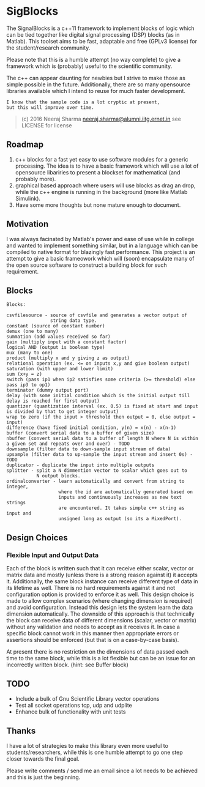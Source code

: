 # SigBlocks

The SignalBlocks is a c++11 framework to implement blocks of
logic which can be tied together like digital signal processing
(DSP) blocks (as in Matlab). This toolset aims to be fast, adaptable
and free (GPLv3 license) for the student/research community.

Please note that this is a humble attempt (no way complete) to
give a framework which is (probably) useful to the scientific
community.

The c++ can appear daunting for newbies but I strive to make those
as simple possible in the future. Additionally, there are so many
opensource libraries available which I intend to reuse for much faster
development.

    I know that the sample code is a lot cryptic at present,
    but this will improve over time.


> (c) 2016 Neeraj Sharma <neeraj.sharma@alumni.iitg.ernet.in>
> see LICENSE for license

## Roadmap


1. c++ blocks for a fast yet easy to use software modules for a
   generic processing. The idea is to have a basic framework
   which will use a lot of opensource libariries to present
   a blockset for mathematical (and probably more).
2. graphical based approach where users will use blocks as
   drag an drop, while the c++ engine is running in the
   background (more like Matlab Simulink).
3. Have some more thoughts but none mature enough to document.


## Motivation

I was always facinated by Matlab's power and ease of use while in
college and wanted to implement something similar, but in a language
which can be compiled to native format for blazingly fast performance.
This project is an attempt to give a basic frameowork which will (soon)
encapsulate many of the open source software to construct a building
block for such requirement.

## Blocks

    Blocks:

    csvfilesource - source of csvfile and generates a vector output of
                    string data type.
    constant (source of constant number)
    demux (one to many)
    summation (add values received so far)
    gain (multiply input with a constant factor)
    logical AND (output is boolean type)
    mux (many to one)
    product (multiply x and y giving z as output)
    relational operation (ex. <= on inputs x,y and give boolean output)
    saturation (with upper and lower limit)
    sum (x+y = z)
    switch (pass ip1 when ip2 satisfies some criteria (>= threshold) else pass ip3 to op1)
    terminator (dummy output port)
    delay (with some initial condition which is the initial output till delay is reached for first output)
    quantizer (quantization interval (ex. 0.5) is fixed at start and input is divided by that to get integer output)
    wrap to zero (if the input > threshold then output = 0, else output = input)
    difference (have fixed initial condition, y(n) = x(n) - x(n-1)
    buffer (convert serial data to a buffer of given size)
    nbuffer (convert serial data to a buffer of length N where N is within a given set and repeats over and over) - TODO
    downsample (filter data to down-sample input stream of data)
    upsample (filter data to up-sample the input stream and insert 0s) - TODO
    duplicator - duplicate the input into multiple outputs
    splitter - split a N dimmention vector to scalar which goes out to
               N output blocks.
    ordinalconverter - learn automatically and convert from string to integer,
                       where the id are automatically generated based on
                       inputs and continuously increases as new text strings
                       are encountered. It takes simple c++ string as input and
                       unsigned long as output (so its a MixedPort).


## Design Choices


### Flexible Input and Output Data

Each of the block is written such that it can receive either scalar, vector
or matrix data and mostly (unless there is a strong reason against it)
it accepts it. Additionally, the same block instance can receive different
type of data in its lifetime as well. There is no hard requirements against
it and not configuration option is provided to enforce it as well. This design
choice is made to allow complex scenarios (where changing dimension is required)
and avoid configuration. Instead this design lets the system learn the data
dimension automatically. The downside of this approach is that technically
the block can receive data of different dimensions (scalar, vector or matrix)
without any validation and needs to accept as it receives it. In case a
specific block cannot work in this manner then appropriate errors or assertions
should be enforced (but that is on a case-by-case basis).

At present there is no restriction on the dimensions of data passed each time
to the same block, while this is a lot flexible but can be an issue for an
incorrectly written block. (hint: see Buffer block)


## TODO

* Include a bulk of Gnu Scientific Library vector operations
* Test all socket operations tcp, udp and udplite
* Enhance bulk of functionality with unit tests

## Thanks

I have a lot of strategies to make this library even more useful to
students/researchers, while this is one humble attempt to go
one step closer towards the final goal.

Please write comments / send me an email since a lot needs to be
achieved and this is just the beginning.
